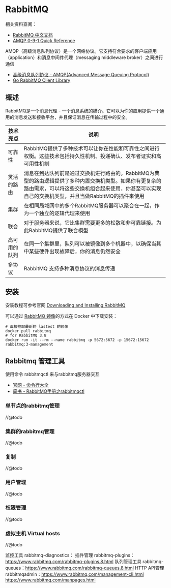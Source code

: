 # RabbitMQ

相关资料查阅：

- [RabbitMQ 中文文档](http://rabbitmq.mr-ping.com/)
- [AMQP 0-9-1 Quick Reference](https://www.rabbitmq.com/amqp-0-9-1-quickref.html)
  
AMQP（高级消息队列协议）是一个网络协议。它支持符合要求的客户端应用（application）和消息中间件代理（messaging middleware broker）之间进行通信

- [高级消息队列协议 - AMQP(Advanced Message Queuing Protocol)](https://www.amqp.org/)
- [Go RabbitMQ Client Library](https://pkg.go.dev/github.com/streadway/amqp?utm_source=godoc)

## 概述
RabbitMQ是一个消息代理 - 一个消息系统的媒介。它可以为你的应用提供一个通用的消息发送和接收平台，并且保证消息在传输过程中的安全。

| 技术亮点 | 说明 |
| --- | --- |
| 可靠性 | RabbitMQ提供了多种技术可以让你在性能和可靠性之间进行权衡。这些技术包括持久性机制、投递确认、发布者证实和高可用性机制 |
| 灵活的路由 | 消息在到达队列前是通过交换机进行路由的。RabbitMQ为典型的路由逻辑提供了多种内置交换机类型。如果你有更复杂的路由需求，可以将这些交换机组合起来使用，你甚至可以实现自己的交换机类型，并且当做RabbitMQ的插件来使用 |
| 集群 | 在相同局域网中的多个RabbitMQ服务器可以聚合在一起，作为一个独立的逻辑代理来使用 |
| 联合 | 对于服务器来说，它比集群需要更多的松散和非可靠链接。为此RabbitMQ提供了联合模型 |
| 高可用的队列 | 在同一个集群里，队列可以被镜像到多个机器中，以确保当其中某些硬件出现故障后，你的消息仍然安全 |
| 多协议 | RabbitMQ 支持多种消息协议的消息传递 |

## 安装

安装教程可参考官网 [Downloading and Installing RabbitMQ](https://www.rabbitmq.com/download.html)

可以通过 [RabbitMQ 镜像](https://hub.docker.com/_/rabbitmq?tab=tags&page=1&ordering=last_updated)的方式在 Docker 中下载安装：
```shell script
# 直接拉取最新的 lastest 的镜像
docker pull rabbitmq
# for RabbitMQ 3.8
docker run -it --rm --name rabbitmq -p 5672:5672 -p 15672:15672 rabbitmq:3-management
```

## Rabbitmq 管理工具 
使用命令 rabbitmqctl 来与rabbitmq服务器交互

- [官网 - 命令行大全](https://www.rabbitmq.com/rabbitmqctl.8.html)
- [简书 - RabbitMQ手册之rabbitmqctl](https://www.jianshu.com/p/61a90fba1d2a)

### 单节点的rabbitmq管理
//@todo
### 集群的rabbitmq管理
//@todo
### 复制
//@todo
### 用户管理
//@todo
### 权限管理
//@todo
### 虚拟主机 Virtual hosts
//@todo








监控工具 rabbitmq-diagnostics：
插件管理 rabbitmq-plugins：https://www.rabbitmq.com/rabbitmq-plugins.8.html
队列管理工具 rabbitmq-queues：https://www.rabbitmq.com/rabbitmq-queues.8.html
HTTP API管理 rabbitmqadmin：https://www.rabbitmq.com/management-cli.html
https://www.rabbitmq.com/manpages.html